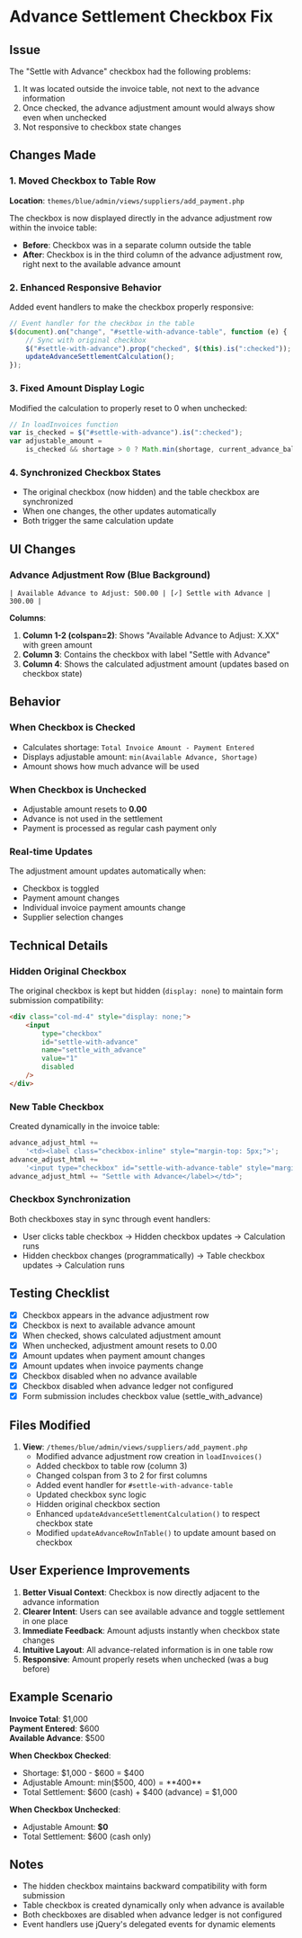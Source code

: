 # Advance Settlement Checkbox Fix

## Issue

The "Settle with Advance" checkbox had the following problems:

1. It was located outside the invoice table, not next to the advance information
2. Once checked, the advance adjustment amount would always show even when unchecked
3. Not responsive to checkbox state changes

## Changes Made

### 1. Moved Checkbox to Table Row

**Location**: `themes/blue/admin/views/suppliers/add_payment.php`

The checkbox is now displayed directly in the advance adjustment row within the invoice table:

- **Before**: Checkbox was in a separate column outside the table
- **After**: Checkbox is in the third column of the advance adjustment row, right next to the available advance amount

### 2. Enhanced Responsive Behavior

Added event handlers to make the checkbox properly responsive:

```javascript
// Event handler for the checkbox in the table
$(document).on("change", "#settle-with-advance-table", function (e) {
	// Sync with original checkbox
	$("#settle-with-advance").prop("checked", $(this).is(":checked"));
	updateAdvanceSettlementCalculation();
});
```

### 3. Fixed Amount Display Logic

Modified the calculation to properly reset to 0 when unchecked:

```javascript
// In loadInvoices function
var is_checked = $("#settle-with-advance").is(":checked");
var adjustable_amount =
	is_checked && shortage > 0 ? Math.min(shortage, current_advance_balance) : 0;
```

### 4. Synchronized Checkbox States

- The original checkbox (now hidden) and the table checkbox are synchronized
- When one changes, the other updates automatically
- Both trigger the same calculation update

## UI Changes

### Advance Adjustment Row (Blue Background)

```
| Available Advance to Adjust: 500.00 | [✓] Settle with Advance | 300.00 |
```

**Columns**:

1. **Column 1-2 (colspan=2)**: Shows "Available Advance to Adjust: X.XX" with green amount
2. **Column 3**: Contains the checkbox with label "Settle with Advance"
3. **Column 4**: Shows the calculated adjustment amount (updates based on checkbox state)

## Behavior

### When Checkbox is Checked

- Calculates shortage: `Total Invoice Amount - Payment Entered`
- Displays adjustable amount: `min(Available Advance, Shortage)`
- Amount shows how much advance will be used

### When Checkbox is Unchecked

- Adjustable amount resets to **0.00**
- Advance is not used in the settlement
- Payment is processed as regular cash payment only

### Real-time Updates

The adjustment amount updates automatically when:

- Checkbox is toggled
- Payment amount changes
- Individual invoice payment amounts change
- Supplier selection changes

## Technical Details

### Hidden Original Checkbox

The original checkbox is kept but hidden (`display: none`) to maintain form submission compatibility:

```html
<div class="col-md-4" style="display: none;">
	<input
		type="checkbox"
		id="settle-with-advance"
		name="settle_with_advance"
		value="1"
		disabled
	/>
</div>
```

### New Table Checkbox

Created dynamically in the invoice table:

```javascript
advance_adjust_html +=
	'<td><label class="checkbox-inline" style="margin-top: 5px;">';
advance_adjust_html +=
	'<input type="checkbox" id="settle-with-advance-table" style="margin-right: 5px;"> ';
advance_adjust_html += "Settle with Advance</label></td>";
```

### Checkbox Synchronization

Both checkboxes stay in sync through event handlers:

- User clicks table checkbox → Hidden checkbox updates → Calculation runs
- Hidden checkbox changes (programmatically) → Table checkbox updates → Calculation runs

## Testing Checklist

- [x] Checkbox appears in the advance adjustment row
- [x] Checkbox is next to available advance amount
- [x] When checked, shows calculated adjustment amount
- [x] When unchecked, adjustment amount resets to 0.00
- [x] Amount updates when payment amount changes
- [x] Amount updates when invoice payments change
- [x] Checkbox disabled when no advance available
- [x] Checkbox disabled when advance ledger not configured
- [x] Form submission includes checkbox value (settle_with_advance)

## Files Modified

1. **View**: `/themes/blue/admin/views/suppliers/add_payment.php`
   - Modified advance adjustment row creation in `loadInvoices()`
   - Added checkbox to table row (column 3)
   - Changed colspan from 3 to 2 for first columns
   - Added event handler for `#settle-with-advance-table`
   - Updated checkbox sync logic
   - Hidden original checkbox section
   - Enhanced `updateAdvanceSettlementCalculation()` to respect checkbox state
   - Modified `updateAdvanceRowInTable()` to update amount based on checkbox

## User Experience Improvements

1. **Better Visual Context**: Checkbox is now directly adjacent to the advance information
2. **Clearer Intent**: Users can see available advance and toggle settlement in one place
3. **Immediate Feedback**: Amount adjusts instantly when checkbox state changes
4. **Intuitive Layout**: All advance-related information is in one table row
5. **Responsive**: Amount properly resets when unchecked (was a bug before)

## Example Scenario

**Invoice Total**: $1,000  
**Payment Entered**: $600  
**Available Advance**: $500

**When Checkbox Checked**:

- Shortage: $1,000 - $600 = $400
- Adjustable Amount: min($500, $400) = **$400**
- Total Settlement: $600 (cash) + $400 (advance) = $1,000

**When Checkbox Unchecked**:

- Adjustable Amount: **$0**
- Total Settlement: $600 (cash only)

## Notes

- The hidden checkbox maintains backward compatibility with form submission
- Table checkbox is created dynamically only when advance is available
- Both checkboxes are disabled when advance ledger is not configured
- Event handlers use jQuery's delegated events for dynamic elements
